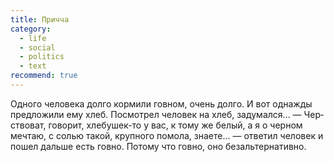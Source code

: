 ```yaml
---
title: Причча
category:
  - life
  - social
  - politics
  - text
recommend: true
---
```

Одного человека долго кормили говном, очень долго. И вот однажды предложили ему хлеб. Посмотрел человек на хлеб,
задумался... — Чер­с­т­во­ват, говорит, хле­бу­шек-то у вас, к то­му же белый, а я о чер­ном мечтаю, с солью такой, крупного
помола, знаете... — ответил человек и пошел дальше есть говно. Потому что говно, оно безальтернативно.
